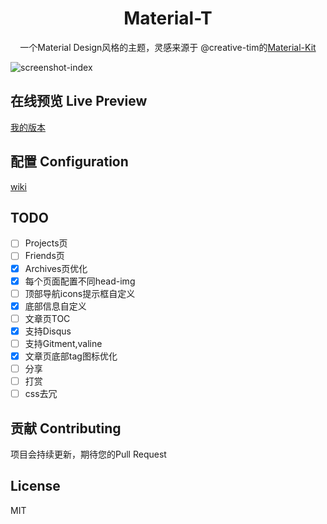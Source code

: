 <h1 align="center">Material-T</h1>

<p align="center">一个Material Design风格的主题，灵感来源于 @creative-tim的<a href="https://github.com/creativetimofficial/material-kit">Material-Kit</a></p>

![screenshot-index](https://github.com/invom/Material-T/raw/master/screenshot-index.png)


## 在线预览 Live Preview

[我的版本](https://invom.github.io/Material-T/)


## 配置 Configuration

[wiki](https://github.com/invom/Material-T/wiki)



## TODO

- [ ] Projects页
- [ ] Friends页
- [x] Archives页优化
- [x] 每个页面配置不同head-img 
- [ ] 顶部导航icons提示框自定义
- [x] 底部信息自定义
- [ ] 文章页TOC
- [x] 支持Disqus
- [ ] 支持Gitment,valine
- [x] 文章页底部tag图标优化
- [ ] 分享
- [ ] 打赏
- [ ] css去冗

## 贡献 Contributing

项目会持续更新，期待您的Pull Request


## License

MIT
